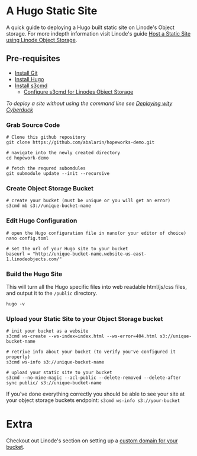 # A Hugo Static Site
A quick guide to deploying a Hugo built static site on Linode's Object storage. For more indepth information visit Linode's guide [Host a Static Site using Linode Object Storage](https://www.linode.com/docs/platform/object-storage/host-static-site-object-storage/).

## Pre-requisites
- [Install Git](https://git-scm.com/book/en/v2/Getting-Started-Installing-Git)
- [Install Hugo](https://gohugo.io/getting-started/installing/)
- [Install s3cmd](https://s3tools.org/s3cmd)
    - [Configure s3cmd for Linodes Object Storage](https://www.linode.com/docs/platform/object-storage/how-to-use-object-storage/#install-and-configure-s3cmd)

_To deploy a site without using the command line see [Deploying wity Cyberduck](https://github.com/abalarin/hopeworks-demo/blob/master/Cyberduck.md)_

### Grab Source Code
```
# Clone this github repository
git clone https://github.com/abalarin/hopeworks-demo.git

# navigate into the newly created directory
cd hopework-demo

# fetch the requred subomdules
git submodule update --init --recursive
```
### Create Object Storage Bucket
```
# create your bucket (must be unique or you will get an error)
s3cmd mb s3://unique-bucket-name
```

### Edit Hugo Configuration
```
# open the Hugo configuration file in nano(or your editor of choice)
nano config.toml

# set the url of your Hugo site to your bucket
baseurl = "http://unique-bucket-name.website-us-east-1.linodeobjects.com/"
```

### Build the Hugo Site
This will turn all the Hugo specific files into web readable html/js/css files, and output it to the `/public` directory.
```
hugo -v
```

### Upload your Static Site to your Object Storage bucket
```
# init your bucket as a website
s3cmd ws-create --ws-index=index.html --ws-error=404.html s3://unique-bucket-name

# retrive info about your bucket (to verify you've configured it properly)
s3cmd ws-info s3://unique-bucket-name

# upload your static site to your bucket
s3cmd --no-mime-magic --acl-public --delete-removed --delete-after sync public/ s3://unique-bucket-name
```

If you've done everything correctly you should be able to see your site at your object storage buckets endpoint: `s3cmd ws-info s3://your-bucket`

# Extra
Checkout out Linode's section on setting up a [custom domain for your bucket](https://www.linode.com/docs/platform/object-storage/host-static-site-object-storage/#optional-next-steps).
